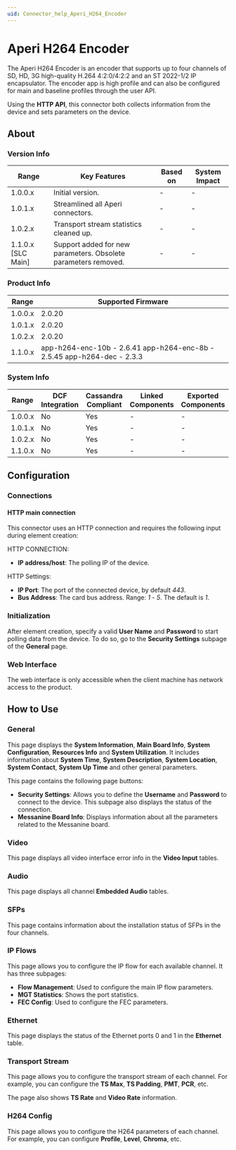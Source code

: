 ```yaml
---
uid: Connector_help_Aperi_H264_Encoder
---
```


# Aperi H264 Encoder

The Aperi H264 Encoder is an encoder that supports up to four channels of SD, HD, 3G high-quality H.264 4:2:0/4:2:2 and an ST 2022-1/2 IP encapsulator. The encoder app is high profile and can also be configured for main and baseline profiles through the user API.

Using the **HTTP API**, this connector both collects information from the device and sets parameters on the device.

## About

### Version Info

| **Range**            | **Key Features**                                               | **Based on** | **System Impact** |
|----------------------|----------------------------------------------------------------|--------------|-------------------|
| 1.0.0.x              | Initial version.                                               | \-           | \-                |
| 1.0.1.x              | Streamlined all Aperi connectors.                              | \-           | \-                |
| 1.0.2.x              | Transport stream statistics cleaned up.                        | \-           | \-                |
| 1.1.0.x \[SLC Main\] | Support added for new parameters. Obsolete parameters removed. | \-           | \-                |

### Product Info

| **Range** | **Supported Firmware**                                                  |
|-----------|-------------------------------------------------------------------------|
| 1.0.0.x   | 2.0.20                                                                  |
| 1.0.1.x   | 2.0.20                                                                  |
| 1.0.2.x   | 2.0.20                                                                  |
| 1.1.0.x   | app-h264-enc-10b - 2.6.41 app-h264-enc-8b - 2.5.45 app-h264-dec - 2.3.3 |

### System Info

| **Range** | **DCF Integration** | **Cassandra Compliant** | **Linked Components** | **Exported Components** |
|-----------|---------------------|-------------------------|-----------------------|-------------------------|
| 1.0.0.x   | No                  | Yes                     | \-                    | \-                      |
| 1.0.1.x   | No                  | Yes                     | \-                    | \-                      |
| 1.0.2.x   | No                  | Yes                     | \-                    | \-                      |
| 1.1.0.x   | No                  | Yes                     | \-                    | \-                      |

## Configuration

### Connections

#### HTTP main connection

This connector uses an HTTP connection and requires the following input during element creation:

HTTP CONNECTION:

- **IP address/host**: The polling IP of the device.

HTTP Settings:

- **IP Port**: The port of the connected device, by default *443*.
- **Bus Address**: The card bus address. Range: *1* - *5*. The default is *1*.

### Initialization

After element creation, specify a valid **User Name** and **Password** to start polling data from the device. To do so, go to the **Security Settings** subpage of the **General** page.

### Web Interface

The web interface is only accessible when the client machine has network access to the product.

## How to Use

### General

This page displays the **System Information**, **Main Board Info**, **System Configuration**, **Resources Info** and **System Utilization**. It includes information about **System Time**, **System Description**, **System Location**, **System Contact**, **System Up Time** and other general parameters.

This page contains the following page buttons:

- **Security Settings**: Allows you to define the **Username** and **Password** to connect to the device. This subpage also displays the status of the connection.
- **Messanine Board Info**: Displays information about all the parameters related to the Messanine board.

### Video

This page displays all video interface error info in the **Video Input** tables.

### Audio

This page displays all channel **Embedded Audio** tables.

### SFPs

This page contains information about the installation status of SFPs in the four channels.

### IP Flows

This page allows you to configure the IP flow for each available channel. It has three subpages:

- **Flow Management**: Used to configure the main IP flow parameters.
- **MGT Statistics**: Shows the port statistics.
- **FEC Config**: Used to configure the FEC parameters.

### Ethernet

This page displays the status of the Ethernet ports 0 and 1 in the **Ethernet** table.

### Transport Stream

This page allows you to configure the transport stream of each channel. For example, you can configure the **TS Max**, **TS Padding**, **PMT**, **PCR**, etc.

The page also shows **TS Rate** and **Video Rate** information.

### H264 Config

This page allows you to configure the H264 parameters of each channel. For example, you can configure **Profile**, **Level**, **Chroma**, etc.
